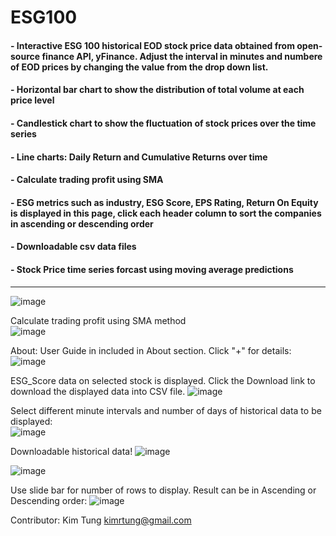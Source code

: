 # ESG100
#### - Interactive ESG 100 historical EOD stock price data obtained from open-source finance API, yFinance. Adjust the interval in minutes and numbere of EOD prices by changing the value from the drop down list.
#### - Horizontal bar chart to show the distribution of total volume at each price level
#### - Candlestick chart to show the fluctuation of stock prices over the time series
#### - Line charts: Daily Return and Cumulative Returns over time
#### - Calculate trading profit using SMA
#### - ESG metrics such as industry, ESG Score, EPS Rating, Return On Equity is displayed in this page, click each header column to sort the companies in ascending or descending order
#### - Downloadable csv data files
#### - Stock Price time series forcast using moving average predictions
____________________________________________________________________________________________________
![image](https://user-images.githubusercontent.com/35645038/188265448-9b94d307-df39-4794-95e4-99c712cba561.png)

Calculate trading profit using SMA method      
![image](https://user-images.githubusercontent.com/35645038/187063177-403a656e-6ffa-4469-9957-a22ee8d8c30d.png)

About: User Guide in included in About section. Click "+" for details: 
![image](https://user-images.githubusercontent.com/35645038/175801061-282b8bb6-2848-4231-ad77-d0e7d7b3ec79.png)

ESG_Score data on selected stock is displayed. Click the Download link to download the displayed data into CSV file.
![image](https://user-images.githubusercontent.com/35645038/175801111-0cf1367b-d0dd-4739-839f-bb95d3ef70a3.png)

Select different minute intervals and number of days of historical data to be displayed:  
![image](https://user-images.githubusercontent.com/35645038/173219226-b8e9091f-6114-47bd-b736-d54ba70b6b9a.png)  

Downloadable historical data!
![image](https://user-images.githubusercontent.com/35645038/175804925-bcf7a5fd-d32e-4312-8b8a-49871c513ca5.png)

![image](https://user-images.githubusercontent.com/35645038/186001817-f67f87b6-8102-40ac-b17d-d79eaa81d674.png)

Use slide bar for number of rows to display. Result can be in Ascending or Descending order:
![image](https://user-images.githubusercontent.com/35645038/173219293-c9476295-fda5-4024-a78a-6be56821dde5.png)

Contributor: Kim Tung kimrtung@gmail.com
